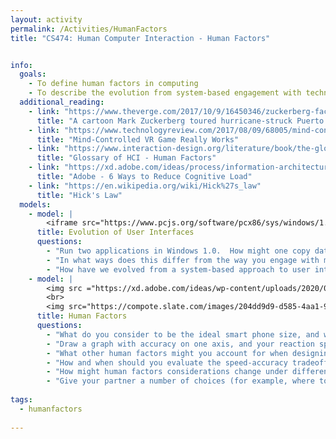 ```yaml
---
layout: activity
permalink: /Activities/HumanFactors
title: "CS474: Human Computer Interaction - Human Factors"


info: 
  goals: 
    - To define human factors in computing
    - To describe the evolution from system-based engagement with technology to a more seamless task-based approach
  additional_reading:
    - link: "https://www.theverge.com/2017/10/9/16450346/zuckerberg-facebook-spaces-puerto-rico-virtual-reality-hurricane"
      title: "A cartoon Mark Zuckerberg toured hurricane-struck Puerto Rico in virtual reality"    
    - link: "https://www.technologyreview.com/2017/08/09/68005/mind-controlled-vr-game-really-works/"
      title: "Mind-Controlled VR Game Really Works" 
    - link: "https://www.interaction-design.org/literature/book/the-glossary-of-human-computer-interaction/human-factors"
      title: "Glossary of HCI - Human Factors"
    - link: "https://xd.adobe.com/ideas/process/information-architecture/6-ways-to-reduce-cognitive-load-for-a-better-ui/"
      title: "Adobe - 6 Ways to Reduce Cognitive Load"    
    - link: "https://en.wikipedia.org/wiki/Hick%27s_law"
      title: "Hick's Law"
  models:
    - model: |
        <iframe src="https://www.pcjs.org/software/pcx86/sys/windows/1.01/" width="100%" height="800"></iframe>
      title: Evolution of User Interfaces
      questions:
        - "Run two applications in Windows 1.0.  How might one copy data between two applications?"
        - "In what ways does this differ from the way you engage with multiple tasks today?  In what ways did this interface inform the modern Windows interface?"
        - "How have we evolved from a system-based approach to user interfaces to a task-based approach?"
    - model: |
        <img src ="https://xd.adobe.com/ideas/wp-content/uploads/2020/07/6-ways-to-reduce-cognitive-load-for-a-better-ui-3.png.webp" alt="An overloaded website example from Arngren via Adobe">
        <br>
        <img src="https://compote.slate.com/images/204dd9d9-d585-4aa1-92f0-b6588a688d3f.jpeg?width=840&rect=1560x1040&offset=0x0" alt="A large smart phone being supported by the pinky finger by Jonathan L. Fischer on Slate">
      title: Human Factors
      questions:
        - "What do you consider to be the ideal smart phone size, and why?"
        - "Draw a graph with accuracy on one axis, and your reaction speed on the other.  If you were to plot these against one another for some task, for example, for clicking a button as soon as it appears on the screen, how might this plot look?"
        - "What other human factors might you account for when designing a software system?"
        - "How and when should you evaluate the speed-accuracy tradeoff and other physiological and psychological human factors?"
        - "How might human factors considerations change under different modalities; for example, looking at a button to click on it versus tapping it with a finger?"
        - "Give your partner a number of choices (for example, where to go for lunch) for two or three questions, and measure how long it takes them to make a decision.  Plot the time versus the number of choices.  What do you observe?  Did it follow the model given by <a href=\"https://en.wikipedia.org/wiki/Hick%27s_law\">Hick's Law</a>?"
        
tags:
  - humanfactors
  
---
```

